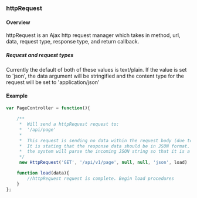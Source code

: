 ### httpRequest ###

#### Overview ####
httpRequest is an Ajax http request manager which takes in method, url, data, request type, response type, and return callback.

##### Request and request types #####
Currently the default of both of these values is text/plain. If the value is set to 'json', the data argument will be stringified and the content type for the request will be set to 'application/json'

#### Example ####
```js
var PageController = function(){

	/**
	 *  Will send a httpRequest request to:
	 *  '/api/page'
	 *
	 *  This request is sending no data within the request body (due to it being a GET request).
	 *  It is stating that the response data should be in JSON format. By default,
	 *  the system will parse the incoming JSON string so that it is a usable JSON object or array.
	 */	
	 new HttpRequest('GET', '/api/v1/page', null, null, 'json', load)

	function load(data){
		//httpRequest request is complete. Begin load procedures
	}
};
```